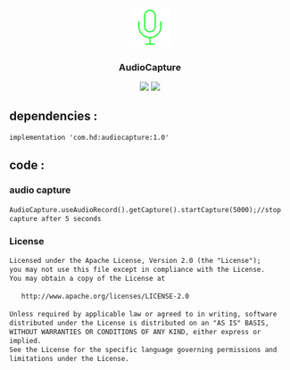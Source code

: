 <p align="center">
	<img width="72" height="72" src="art/audio_icon.png"/>
</p>
<h3 align="center">AudioCapture</h3>
<p align="center">
<a href="" target="_blank"><img src="https://img.shields.io/badge/release-v1.0-blue.svg"></img></a>
<a href="" target="_blank"><img src="https://img.shields.io/badge/demo-v1.0-blue.svg"></img></a>
</p>

## dependencies :

```
implementation 'com.hd:audiocapture:1.0'
```

## code :

### audio capture

```
AudioCapture.useAudioRecord().getCapture().startCapture(5000);//stop capture after 5 seconds
```


### License

    Licensed under the Apache License, Version 2.0 (the "License");
    you may not use this file except in compliance with the License.
    You may obtain a copy of the License at

       http://www.apache.org/licenses/LICENSE-2.0

    Unless required by applicable law or agreed to in writing, software
    distributed under the License is distributed on an "AS IS" BASIS,
    WITHOUT WARRANTIES OR CONDITIONS OF ANY KIND, either express or implied.
    See the License for the specific language governing permissions and
    limitations under the License.
